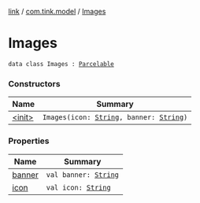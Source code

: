 [link](../../index.md) / [com.tink.model](../index.md) / [Images](./index.md)

# Images

`data class Images : `[`Parcelable`](https://developer.android.com/reference/android/os/Parcelable.html)

### Constructors

| Name | Summary |
|---|---|
| [&lt;init&gt;](-init-.md) | `Images(icon: `[`String`](https://kotlinlang.org/api/latest/jvm/stdlib/kotlin/-string/index.html)`, banner: `[`String`](https://kotlinlang.org/api/latest/jvm/stdlib/kotlin/-string/index.html)`)` |

### Properties

| Name | Summary |
|---|---|
| [banner](banner.md) | `val banner: `[`String`](https://kotlinlang.org/api/latest/jvm/stdlib/kotlin/-string/index.html) |
| [icon](icon.md) | `val icon: `[`String`](https://kotlinlang.org/api/latest/jvm/stdlib/kotlin/-string/index.html) |
